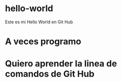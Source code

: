 # hello-world
Este es mi Hello World en Git Hub
# A veces programo
# Quiero aprender la linea de comandos de Git Hub
